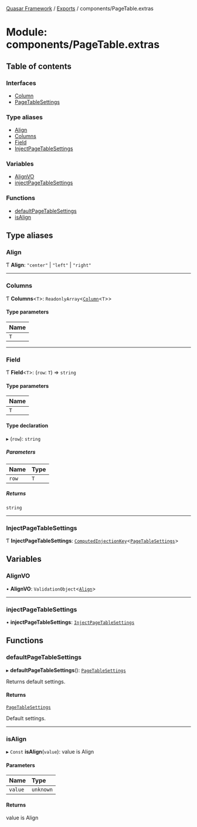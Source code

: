 [Quasar Framework](../index.md) / [Exports](../modules.md) / components/PageTable.extras

# Module: components/PageTable.extras

## Table of contents

### Interfaces

- [Column](../interfaces/components_PageTable_extras.Column.md)
- [PageTableSettings](../interfaces/components_PageTable_extras.PageTableSettings.md)

### Type aliases

- [Align](components_PageTable_extras.md#align)
- [Columns](components_PageTable_extras.md#columns)
- [Field](components_PageTable_extras.md#field)
- [InjectPageTableSettings](components_PageTable_extras.md#injectpagetablesettings)

### Variables

- [AlignVO](components_PageTable_extras.md#alignvo)
- [injectPageTableSettings](components_PageTable_extras.md#injectpagetablesettings)

### Functions

- [defaultPageTableSettings](components_PageTable_extras.md#defaultpagetablesettings)
- [isAlign](components_PageTable_extras.md#isalign)

## Type aliases

### Align

Ƭ **Align**: ``"center"`` \| ``"left"`` \| ``"right"``

___

### Columns

Ƭ **Columns**<`T`\>: `ReadonlyArray`<[`Column`](../interfaces/components_PageTable_extras.Column.md)<`T`\>\>

#### Type parameters

| Name |
| :------ |
| `T` |

___

### Field

Ƭ **Field**<`T`\>: (`row`: `T`) => `string`

#### Type parameters

| Name |
| :------ |
| `T` |

#### Type declaration

▸ (`row`): `string`

##### Parameters

| Name | Type |
| :------ | :------ |
| `row` | `T` |

##### Returns

`string`

___

### InjectPageTableSettings

Ƭ **InjectPageTableSettings**: [`ComputedInjectionKey`](components_api.md#computedinjectionkey)<[`PageTableSettings`](../interfaces/components_PageTable_extras.PageTableSettings.md)\>

## Variables

### AlignVO

• **AlignVO**: `ValidationObject`<[`Align`](components_PageTable_extras.md#align)\>

___

### injectPageTableSettings

• **injectPageTableSettings**: [`InjectPageTableSettings`](components_PageTable_extras.md#injectpagetablesettings)

## Functions

### defaultPageTableSettings

▸ **defaultPageTableSettings**(): [`PageTableSettings`](../interfaces/components_PageTable_extras.PageTableSettings.md)

Returns default settings.

#### Returns

[`PageTableSettings`](../interfaces/components_PageTable_extras.PageTableSettings.md)

Default settings.

___

### isAlign

▸ `Const` **isAlign**(`value`): value is Align

#### Parameters

| Name | Type |
| :------ | :------ |
| `value` | `unknown` |

#### Returns

value is Align
